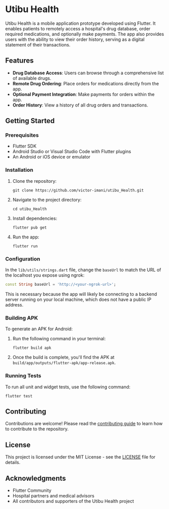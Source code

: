 # Utibu Health

Utibu Health is a mobile application prototype developed using Flutter. It enables patients to remotely access a hospital's drug database, order required medications, and optionally make payments. The app also provides users with the ability to view their order history, serving as a digital statement of their transactions.

## Features

- **Drug Database Access**: Users can browse through a comprehensive list of available drugs.
- **Remote Drug Ordering**: Place orders for medications directly from the app.
- **Optional Payment Integration**: Make payments for orders within the app.
- **Order History**: View a history of all drug orders and transactions.

## Getting Started

### Prerequisites

- Flutter SDK
- Android Studio or Visual Studio Code with Flutter plugins
- An Android or iOS device or emulator

### Installation

1. Clone the repository:
   ```
   git clone https://github.com/victor-imani/utibu_Health.git
   ```
2. Navigate to the project directory:
   ```
   cd utibu_Health
   ```
3. Install dependencies:
   ```
   flutter pub get
   ```
4. Run the app:
   ```
   flutter run
   ```

### Configuration

In the `lib/utils/strings.dart` file, change the `baseUrl` to match the URL of the localhost you expose using ngrok:

```dart
const String baseUrl = 'http://<your-ngrok-url>';
```

This is necessary because the app will likely be connecting to a backend server running on your local machine, which does not have a public IP address.

### Building APK

To generate an APK for Android:

1. Run the following command in your terminal:
   ```
   flutter build apk
   ```
2. Once the build is complete, you'll find the APK at `build/app/outputs/flutter-apk/app-release.apk`.

### Running Tests

To run all unit and widget tests, use the following command:

```
flutter test
```

## Contributing

Contributions are welcome! Please read the [contributing guide](CONTRIBUTING.md) to learn how to contribute to the repository.

## License

This project is licensed under the MIT License - see the [LICENSE](LICENSE.md) file for details.

## Acknowledgments

- Flutter Community
- Hospital partners and medical advisors
- All contributors and supporters of the Utibu Health project
```
